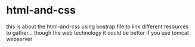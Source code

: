 # html-and-css
this is about the html-and-css using bostrap file to link different resources to gather... though the web technology it could be better if you use tomcat webserver
